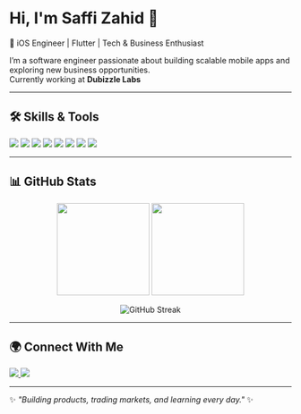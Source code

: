 # Hi, I'm Saffi Zahid 👋  

🚀 iOS Engineer | Flutter | Tech & Business Enthusiast  

I’m a software engineer passionate about building scalable mobile apps and exploring new business opportunities.  
Currently working at **Dubizzle Labs**

---

## 🛠️ Skills & Tools  

<p align="left">
  <img src="https://img.shields.io/badge/Swift-F05138?style=for-the-badge&logo=swift&logoColor=white" />
  <img src="https://img.shields.io/badge/iOS-000000?style=for-the-badge&logo=apple&logoColor=white" />
  <img src="https://img.shields.io/badge/Xcode-147EFB?style=for-the-badge&logo=xcode&logoColor=white" />
  <img src="https://img.shields.io/badge/Flutter-02569B?style=for-the-badge&logo=flutter&logoColor=white" />
  <img src="https://img.shields.io/badge/Dart-0175C2?style=for-the-badge&logo=dart&logoColor=white" />
  <img src="https://img.shields.io/badge/Firebase-FFCA28?style=for-the-badge&logo=firebase&logoColor=black" />
  <img src="https://img.shields.io/badge/Git-F05032?style=for-the-badge&logo=git&logoColor=white" />
  <img src="https://img.shields.io/badge/TradingView-2962FF?style=for-the-badge&logo=tradingview&logoColor=white" />
</p>  

---
<!--
## 📌 Featured Projects  

### 🔹 Mobile Development  
- [**Gemini SMC Pro [Crypto]**](https://github.com/yourusername/Gemini-SMC-Pro) – Custom Pine Script trading indicator with BOS/CHoCH detection, liquidity sweeps, order blocks, and dynamic dashboard.  
- [**Professional Market Dashboard (V3.1)**](https://github.com/yourusername/Professional-Market-Dashboard) – Market analysis tool built in Pine Script for traders.  
- [**Flutter & Swift Samples**](https://github.com/yourusername/mobile-samples) – A collection of iOS + Flutter demo projects and experiments.  

### 🔹 Personal & Open Source  
- [**Trading Strategies Playground**](https://github.com/yourusername/trading-strategies) – Testing and sharing breakout, supply-demand, and smart money concepts.  
- [**iOS Utilities**](https://github.com/yourusername/ios-utils) – Helpful Swift utilities, extensions, and snippets I use in production apps.  

---
-->

## 📊 GitHub Stats  

<p align="center">
  <img src="https://github-readme-stats.vercel.app/api?username=saffizahid28&show_icons=true&count_private=true&include_all_commits=true&theme=tokyonight" height="165" />
  <img src="https://github-readme-stats.vercel.app/api/top-langs/?username=saffizahid28&layout=compact&theme=tokyonight" height="165" />
</p>

<p align="center">
  <img src="https://github-readme-streak-stats.herokuapp.com?user=saffizahid28&theme=tokyonight" alt="GitHub Streak" />
</p>

---

## 🌍 Connect With Me  

<p align="left">
  <a href="https://www.linkedin.com/in/saffi-zahid" target="_blank">
    <img src="https://img.shields.io/badge/LinkedIn-0A66C2?style=for-the-badge&logo=linkedin&logoColor=white" />
  </a>
  <a href="mailto:saffizahid@gmail.com">
    <img src="https://img.shields.io/badge/Email-D14836?style=for-the-badge&logo=gmail&logoColor=white" />
  </a>
</p>  

---
✨ _"Building products, trading markets, and learning every day."_ ✨
